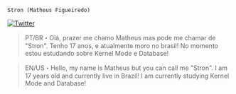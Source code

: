 
`Stron (Matheus Figueiredo)`

[![Twitter](https://img.shields.io/twitter/url?label=Twitter&style=social&url=https%3A%2F%2Ftwitter.com%2Fblxcklxcas)](https://twitter.com/str0nn)

> PT/BR・Olá, prazer me chamo Matheus mas pode me chamar de "Stron".
Tenho 17 anos, e atualmente moro no brasil!
No momento estou estudando sobre Kernel Mode e Database!


> EN/US・Hello, my name is Matheus but you can call me "Stron".
I am 17 years old and currently live in Brazil!
I am currently studying Kernel Mode and Database!
